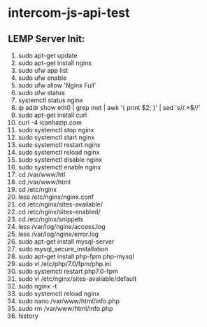 # intercom-js-api-test
## LEMP Server Init:
1. sudo apt-get update
1. sudo apt-get install nginx
1. sudo ufw app list
1. sudo ufw enable
1. sudo ufw allow 'Nginx Full'
1. sudo ufw status
1. systemctl status nginx
1. ip addr show eth0 | grep inet | awk '{ print $2; }' | sed 's/\/.*$//'
1. sudo apt-get install curl
1. curl -4 icanhazip.com
1. sudo systemctl stop nginx
1. sudo systemctl start nginx
1. sudo systemctl restart nginx
1. sudo systemctl reload nginx
1. sudo systemctl disable nginx
1. sudo systemctl enable nginx
1. cd /var/www/htl
1. cd /var/www/html
1. cd /etc/nginx
1. less /etc/nginx/nginx.conf
1. cd /etc/nginx/sites-available/
1. cd /etc/nginx/sites-enabled/
1. cd /etc/nginx/snippets
1. less /var/log/nginx/access.log
1. less /var/log/nginx/error.log
1. sudo apt-get install mysql-server
1. sudo mysql_secure_installation
1. sudo apt-get install php-fpm php-mysql
1. sudo vi /etc/php/7.0/fpm/php.ini
1. sudo systemctl restart php7.0-fpm
1. sudo vi /etc/nginx/sites-available/default
1. sudo nginx -t
1. sudo systemctl reload nginx
1. sudo nano /var/www/html/info.php
1. sudo rm /var/www/html/info.php
1. history
